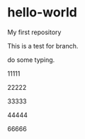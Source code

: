 # hello-world
My first repository

This is a test for branch.

do some typing.

11111

22222

33333

44444

66666
